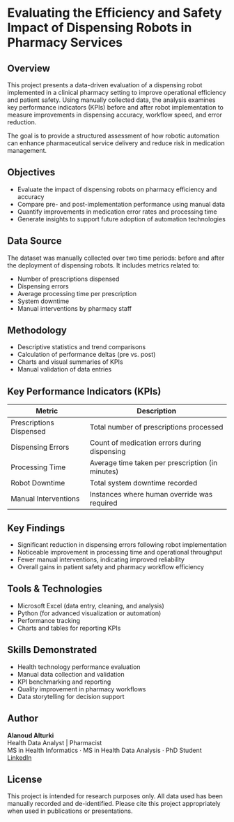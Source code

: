 # Evaluating the Efficiency and Safety Impact of Dispensing Robots in Pharmacy Services

## Overview

This project presents a data-driven evaluation of a dispensing robot implemented in a clinical pharmacy setting to improve operational efficiency and patient safety. Using manually collected data, the analysis examines key performance indicators (KPIs) before and after robot implementation to measure improvements in dispensing accuracy, workflow speed, and error reduction.

The goal is to provide a structured assessment of how robotic automation can enhance pharmaceutical service delivery and reduce risk in medication management.

## Objectives

- Evaluate the impact of dispensing robots on pharmacy efficiency and accuracy
- Compare pre- and post-implementation performance using manual data
- Quantify improvements in medication error rates and processing time
- Generate insights to support future adoption of automation technologies

## Data Source

The dataset was manually collected over two time periods: before and after the deployment of dispensing robots. It includes metrics related to:

- Number of prescriptions dispensed
- Dispensing errors
- Average processing time per prescription
- System downtime
- Manual interventions by pharmacy staff

## Methodology

- Descriptive statistics and trend comparisons
- Calculation of performance deltas (pre vs. post)
- Charts and visual summaries of KPIs
- Manual validation of data entries

## Key Performance Indicators (KPIs)

| Metric                       | Description                                      |
|-----------------------------|--------------------------------------------------|
| Prescriptions Dispensed     | Total number of prescriptions processed          |
| Dispensing Errors           | Count of medication errors during dispensing     |
| Processing Time             | Average time taken per prescription (in minutes) |
| Robot Downtime              | Total system downtime recorded                   |
| Manual Interventions        | Instances where human override was required      |

## Key Findings

- Significant reduction in dispensing errors following robot implementation
- Noticeable improvement in processing time and operational throughput
- Fewer manual interventions, indicating improved reliability
- Overall gains in patient safety and pharmacy workflow efficiency

## Tools & Technologies

- Microsoft Excel (data entry, cleaning, and analysis)
- Python (for advanced visualization or automation)
- Performance tracking
- Charts and tables for reporting KPIs

## Skills Demonstrated

- Health technology performance evaluation  
- Manual data collection and validation  
- KPI benchmarking and reporting  
- Quality improvement in pharmacy workflows  
- Data storytelling for decision support

## Author

**Alanoud Alturki**  
Health Data Analyst | Pharmacist  
MS in Health Informatics · MS in Health Data Analysis · PhD Student  
[LinkedIn](https://www.linkedin.com/in/alanoud-alturki-5601b2b5)

## License

This project is intended for research purposes only. All data used has been manually recorded and de-identified. Please cite this project appropriately when used in publications or presentations.
